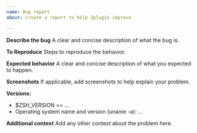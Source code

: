```yaml
---
name: Bug report
about: Create a report to help Zplugin improve

---
```


**Describe the bug**
A clear and concise description of what the bug is.

**To Reproduce**
Steps to reproduce the behavior.

**Expected behavior**
A clear and concise description of what you expected to happen.

**Screenshots**
If applicable, add screenshots to help explain your problem.

**Versions:**
 - $ZSH_VERSION == ...
 - Operating system name and version (uname -a): ...

**Additional context**
Add any other context about the problem here.
